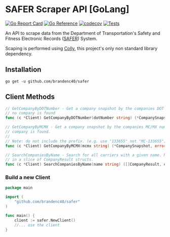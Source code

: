 # SAFER Scraper API [GoLang]

[![Go Report Card](https://goreportcard.com/badge/github.com/brandenc40/go-safer)](https://goreportcard.com/report/github.com/brandenc40/go-safer)
[![Go Reference](https://pkg.go.dev/badge/github.com/brandenc40/safer.svg)](https://pkg.go.dev/github.com/brandenc40/safer)
[![codecov](https://codecov.io/gh/brandenc40/safer/branch/master/graph/badge.svg?token=4BSF2R1OGP)](https://codecov.io/gh/brandenc40/safer)
[![Tests](https://github.com/brandenc40/safer/actions/workflows/go.yml/badge.svg)](https://github.com/brandenc40/safer/actions/workflows/go.yml)

An API to scrape data from the Department of Transportation's Safety and Fitness Electronic Records 
([SAFER](https://safer.fmcsa.dot.gov/CompanySnapshot.aspx)) System.

Scaping is performed using [Colly](https://github.com/gocolly/colly), this project's only non standard library dependency.


## Installation

```shell
go get -u github.com/brandenc40/safer
```

## Client Methods

```go
// GetCompanyByDOTNumber - Get a company snapshot by the companies DOT number. Returns ErrCompanyNotFound if
// no company is found
func (c *Client) GetCompanyByDOTNumber(dotNumber string) (*CompanySnapshot, error)

// GetCompanyByMCMX - Get a company snapshot by the companies MC/MX number. Returns ErrCompanyNotFound if no
// company is found.
//
// Note: do not include the prefix. (e.g. use "133655" not "MC-133655")
func (c *Client) GetCompanyByMCMX(mcmx string) (*CompanySnapshot, error)

// SearchCompaniesByName - Search for all carriers with a given name. Name queries will return the best matched results
// in a slice of CompanyResult structs.
func (c *Client) SearchCompaniesByName(name string) ([]CompanyResult, error)
```

### Build a new Client

```go
package main

import (
	"github.com/brandenc40/safer"
)

func main() {
	client := safer.NewClient()
	//... use the client
}
```
